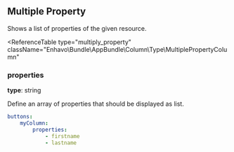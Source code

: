 ## Multiple Property

Shows a list of properties of the given resource.


<ReferenceTable
type="multiply_property"
className="Enhavo\Bundle\AppBundle\Column\Type\MultiplePropertyColumn"
>
<template v-slot:options>
    <ReferenceOption name="properties" type="multiply_property" :required="true"/>,
    <ReferenceOption name="seperator" />,
</template>
<template v-slot:inherit>
    <ReferenceOption name="label" />,
    <ReferenceOption name="translation_domain" />,
    <ReferenceOption name="condition" />,
    <ReferenceOption name="width" />,
    <ReferenceOption name="permission" />,
    <ReferenceOption name="component" />
</template>
</ReferenceTable>


### properties

**type**: string

Define an array of properties that should be displayed as list.

```yaml
buttons:
    myColumn:
        properties:
            - firstname
            - lastname
```

